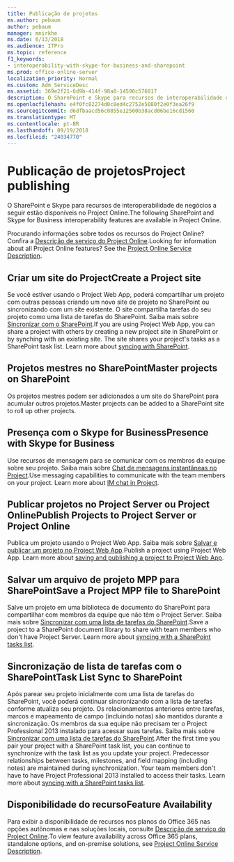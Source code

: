 ```yaml
---
title: Publicação de projetos
ms.author: pebaum
author: pebaum
manager: mnirkhe
ms.date: 6/13/2018
ms.audience: ITPro
ms.topic: reference
f1_keywords:
- interoperability-with-skype-for-business-and-sharepoint
ms.prod: office-online-server
localization_priority: Normal
ms.custom: Adm_ServiceDesc
ms.assetid: 369e2f21-6d9b-414f-98a8-14590c576817
description: O SharePoint e Skype para recursos de interoperabilidade de negócios a seguir estão disponíveis no Project Online.
ms.openlocfilehash: e4f0fc82274d0c8ed4c2752e5080f2e0f3ea26f9
ms.sourcegitcommit: d6dfbaacd56c0855e12500b38acd06be16cd1560
ms.translationtype: MT
ms.contentlocale: pt-BR
ms.lasthandoff: 09/19/2018
ms.locfileid: "24034770"
---
```

# <a name="project-publishing"></a><span data-ttu-id="5b81a-103">Publicação de projetos</span><span class="sxs-lookup"><span data-stu-id="5b81a-103">Project publishing</span></span>

<span data-ttu-id="5b81a-104">O SharePoint e Skype para recursos de interoperabilidade de negócios a seguir estão disponíveis no Project Online.</span><span class="sxs-lookup"><span data-stu-id="5b81a-104">The following SharePoint and Skype for Business interoperability features are available in Project Online.</span></span>
  
<span data-ttu-id="5b81a-p101">Procurando informações sobre todos os recursos do Project Online? Confira a [Descrição de serviço do Project Online](project-online-service-description.md).</span><span class="sxs-lookup"><span data-stu-id="5b81a-p101">Looking for information about all Project Online features? See the [Project Online Service Description](project-online-service-description.md).</span></span>
  
## <a name="create-a-project-site"></a><span data-ttu-id="5b81a-107">Criar um site do Project</span><span class="sxs-lookup"><span data-stu-id="5b81a-107">Create a Project site</span></span>
<span data-ttu-id="5b81a-108"><a name="bkmk_CreateProjectsite"> </a></span><span class="sxs-lookup"><span data-stu-id="5b81a-108"></span></span>

<span data-ttu-id="5b81a-p102">Se você estiver usando o Project Web App, poderá compartilhar um projeto com outras pessoas criando um novo site de projeto no SharePoint ou sincronizando com um site existente. O site compartilha tarefas do seu projeto como uma lista de tarefas do SharePoint. Saiba mais sobre [Sincronizar com o SharePoint](https://go.microsoft.com/fwlink/p/?LinkId=271352).</span><span class="sxs-lookup"><span data-stu-id="5b81a-p102">If you are using Project Web App, you can share a project with others by creating a new project site in SharePoint or by synching with an existing site. The site shares your project's tasks as a SharePoint task list. Learn more about [syncing with SharePoint](https://go.microsoft.com/fwlink/p/?LinkId=271352).</span></span>
  
## <a name="master-projects-on-sharepoint"></a><span data-ttu-id="5b81a-112">Projetos mestres no SharePoint</span><span class="sxs-lookup"><span data-stu-id="5b81a-112">Master projects on SharePoint</span></span>
<span data-ttu-id="5b81a-113"><a name="bkmk_MasterprojectsonSharePoint"> </a></span><span class="sxs-lookup"><span data-stu-id="5b81a-113"></span></span>

<span data-ttu-id="5b81a-114">Os projetos mestres podem ser adicionados a um site do SharePoint para acumular outros projetos.</span><span class="sxs-lookup"><span data-stu-id="5b81a-114">Master projects can be added to a SharePoint site to roll up other projects.</span></span> 
  
## <a name="presence-with-skype-for-business"></a><span data-ttu-id="5b81a-115">Presença com o Skype for Business</span><span class="sxs-lookup"><span data-stu-id="5b81a-115">Presence with Skype for Business</span></span>
<span data-ttu-id="5b81a-116"><a name="bkmk_PresencewithLync"> </a></span><span class="sxs-lookup"><span data-stu-id="5b81a-116"></span></span>

<span data-ttu-id="5b81a-p103">Use recursos de mensagem para se comunicar com os membros da equipe sobre seu projeto. Saiba mais sobre [Chat de mensagens instantâneas no Project](https://go.microsoft.com/fwlink/p/?LinkId=271351).</span><span class="sxs-lookup"><span data-stu-id="5b81a-p103">Use messaging capabilities to communicate with the team members on your project. Learn more about [IM chat in Project](https://go.microsoft.com/fwlink/p/?LinkId=271351).</span></span>
  
## <a name="publish-projects-to-project-server-or-project-online"></a><span data-ttu-id="5b81a-119">Publicar projetos no Project Server ou Project Online</span><span class="sxs-lookup"><span data-stu-id="5b81a-119">Publish Projects to Project Server or Project Online</span></span>
<span data-ttu-id="5b81a-120"><a name="bkmk_PublishProjectstoServerOnline"> </a></span><span class="sxs-lookup"><span data-stu-id="5b81a-120"></span></span>

<span data-ttu-id="5b81a-p104">Publica um projeto usando o Project Web App. Saiba mais sobre [Salvar e publicar um projeto no Project Web App](https://go.microsoft.com/fwlink/p/?LinkId=271354).</span><span class="sxs-lookup"><span data-stu-id="5b81a-p104">Publish a project using Project Web App. Learn more about [saving and publishing a project to Project Web App](https://go.microsoft.com/fwlink/p/?LinkId=271354).</span></span>
  
## <a name="save-a-project-mpp-file-to-sharepoint"></a><span data-ttu-id="5b81a-123">Salvar um arquivo de projeto MPP para SharePoint</span><span class="sxs-lookup"><span data-stu-id="5b81a-123">Save a Project MPP file to SharePoint</span></span>
<span data-ttu-id="5b81a-124"><a name="bkmk_SavefiletoSharePoint"> </a></span><span class="sxs-lookup"><span data-stu-id="5b81a-124"></span></span>

<span data-ttu-id="5b81a-p105">Salve um projeto em uma biblioteca de documento do SharePoint para compartilhar com membros da equipe que não têm o Project Server. Saiba mais sobre [Sincronizar com uma lista de tarefas do SharePoint](https://go.microsoft.com/fwlink/p/?LinkId=271353).</span><span class="sxs-lookup"><span data-stu-id="5b81a-p105">Save a project to a SharePoint document library to share with team members who don't have Project Server. Learn more about [syncing with a SharePoint tasks list](https://go.microsoft.com/fwlink/p/?LinkId=271353).</span></span>
  
## <a name="task-list-sync-to-sharepoint"></a><span data-ttu-id="5b81a-127">Sincronização de lista de tarefas com o SharePoint</span><span class="sxs-lookup"><span data-stu-id="5b81a-127">Task List Sync to SharePoint</span></span>
<span data-ttu-id="5b81a-128"><a name="bkmk_TaskListSynctoSharePoint"> </a></span><span class="sxs-lookup"><span data-stu-id="5b81a-128"></span></span>

<span data-ttu-id="5b81a-p106">Após parear seu projeto inicialmente com uma lista de tarefas do SharePoint, você poderá continuar sincronizando com a lista de tarefas conforme atualiza seu projeto. Os relacionamentos anteriores entre tarefas, marcos e mapeamento de campo (incluindo notas) são mantidos durante a sincronização. Os membros da sua equipe não precisam ter o Project Professional 2013 instalado para acessar suas tarefas. Saiba mais sobre [Sincronizar com uma lista de tarefas do SharePoint](https://go.microsoft.com/fwlink/p/?LinkId=271353).</span><span class="sxs-lookup"><span data-stu-id="5b81a-p106">After the first time you pair your project with a SharePoint task list, you can continue to synchronize with the task list as you update your project. Predecessor relationships between tasks, milestones, and field mapping (including notes) are maintained during synchronization. Your team members don't have to have Project Professional 2013 installed to access their tasks. Learn more about [syncing with a SharePoint tasks list](https://go.microsoft.com/fwlink/p/?LinkId=271353).</span></span>
  
## <a name="feature-availability"></a><span data-ttu-id="5b81a-133">Disponibilidade do recurso</span><span class="sxs-lookup"><span data-stu-id="5b81a-133">Feature Availability</span></span>
<span data-ttu-id="5b81a-134"><a name="bkmk_TaskListSynctoSharePoint"> </a></span><span class="sxs-lookup"><span data-stu-id="5b81a-134"></span></span>

<span data-ttu-id="5b81a-135">Para exibir a disponibilidade de recursos nos planos do Office 365 nas opções autônomas e nas soluções locais, consulte [Descrição de serviço do Project Online](project-online-service-description.md).</span><span class="sxs-lookup"><span data-stu-id="5b81a-135">To view feature availability across Office 365 plans, standalone options, and on-premise solutions, see [Project Online Service Description](project-online-service-description.md).</span></span>
  

